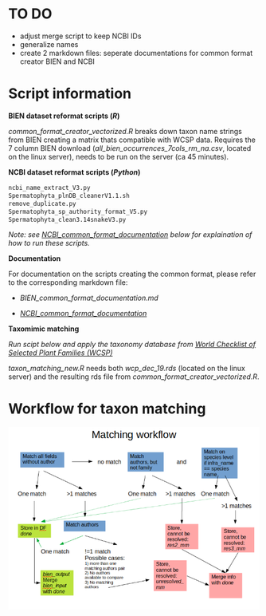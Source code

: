 # TO DO
 * adjust merge script to keep NCBI IDs
 * generalize names
 * create 2 markdown files: seperate documentations for common format creator BIEN and NCBI  
 
 
# Script information  

**BIEN dataset reformat scripts (_R_)**  

*common_format_creator_vectorized.R* breaks down taxon name strings from BIEN creating a matrix thats compatible with WCSP data. Requires the 7 column BIEN download (*all_bien_occurrences_7cols_rm_na.csv*, located on the linux server), needs to be run on the server (ca 45 minutes).  


**NCBI dataset reformat scripts (_Python_)**  

    ncbi_name_extract_V3.py  
    Spermatophyta_plnDB_cleanerV1.1.sh  
    remove_duplicate.py  
    Spermatophyta_sp_authority_format_V5.py
    Spermatophyta_clean3.14snakeV3.py  
    
  _Note: see *[NCBI_common_format_documentation](/NCBI_taxonomy/README.md)* below for explaination of how to run these scripts._  
  
  
  **Documentation**

For documentation on the scripts creating the common format, please refer to the corresponding markdown file:  

* *BIEN_common_format_documentation.md*

* *[NCBI_common_format_documentation](/NCBI_taxonomy/README.md)*


**Taxomimic matching**  

_Run scipt below and apply the taxonomy database from [World Checklist of Selected Plant Families (WCSP)](https://wcsp.science.kew.org/home.do)_  

*taxon_matching_new.R* needs both *wcp_dec_19.rds* (located on the linux server) and the resulting rds file from *common_format_creator_vectorized.R*.

# Workflow for taxon matching
![workflow for matching](workflow_matching.png)